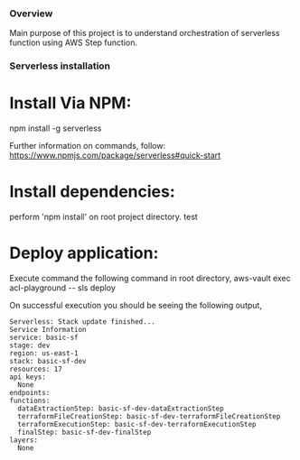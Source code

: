 ### Overview
Main purpose of this project is to understand orchestration of serverless function using AWS Step function.

### Serverless installation

# Install Via NPM:
npm install -g serverless

Further information on commands, follow: https://www.npmjs.com/package/serverless#quick-start

# Install dependencies:
perform 'npm install' on root project directory.
test
# Deploy application:
Execute command the following command in root directory,
aws-vault exec acl-playground -- sls deploy

On successful execution you should be seeing the following output,
```
Serverless: Stack update finished...
Service Information
service: basic-sf
stage: dev
region: us-east-1
stack: basic-sf-dev
resources: 17
api keys:
  None
endpoints:
functions:
  dataExtractionStep: basic-sf-dev-dataExtractionStep
  terraformFileCreationStep: basic-sf-dev-terraformFileCreationStep
  terraformExecutionStep: basic-sf-dev-terraformExecutionStep
  finalStep: basic-sf-dev-finalStep
layers:
  None
```